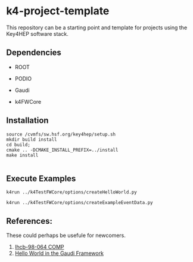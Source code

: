 # k4-project-template


This repository can be a starting point and template for projects using the Key4HEP software stack.



## Dependencies

* ROOT

* PODIO

* Gaudi

* k4FWCore

## Installation


```
source /cvmfs/sw.hsf.org/key4hep/setup.sh
mkdir build install
cd build;
cmake .. -DCMAKE_INSTALL_PREFIX=../install
make install


```

## Execute Examples 


```
k4run ../k4TestFWCore/options/createHelloWorld.py 

k4run ../k4TestFWCore/options/createExampleEventData.py 

```


## References:
These could perhaps be usefule for newcomers. 
1. [lhcb-98-064 COMP](https://cds.cern.ch/record/691746/files/lhcb-98-064.pdf)
2. [Hello World in the Gaudi Framework](https://lhcb.github.io/DevelopKit/02a-gaudi-helloworld)
